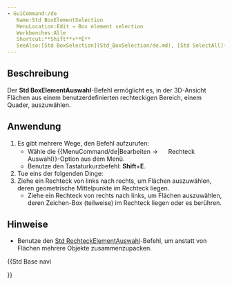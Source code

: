```yaml
---
- GuiCommand:/de
   Name:Std BoxElementSelection
   MenuLocation:Edit → Box element selection
   Workbenches:Alle
   Shortcut:**Shift**+**E**
   SeeAlso:[Std BoxSelection](Std_BoxSelection/de.md), [Std SelectAll](Std_SelectAll/de.md)
---
```


## Beschreibung

Der **Std BoxElementAuswahl**-Befehl ermöglicht es, in der 3D-Ansicht Flächen aus einem benutzerdefinierten rechteckigen Bereich, einem Quader, auszuwählen.

## Anwendung

1.  Es gibt mehrere Wege, den Befehl aufzurufen:
    -   Wähle die {{MenuCommand/de|Bearbeiten → <img src="images/Std_BoxElementSelection.svg" width=16px> Rechteck Auswahl}}-Option aus dem Menü.
    -   Benutze den Tastaturkurzbefehl: **Shift**+**E**.
2.  Tue eins der folgenden Dinge:
3.  Ziehe ein Rechteck von links nach rechts, um Flächen auszuwählen, deren geometrische Mittelpunkte im Rechteck liegen.
    -   Ziehe ein Rechteck von rechts nach links, um Flächen auszuwählen, deren Zeichen-Box (teilweise) im Rechteck liegen oder es berühren.

## Hinweise

-   Benutze den [Std RechteckElementAuswahl](Std_BoxSelection/de.md)-Befehl, um anstatt von Flächen mehrere Objekte zusammenzupacken.





{{Std Base navi

}}  
